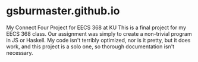 # gsburmaster.github.io
My Connect Four Project for EECS 368 at KU
This is a final project for my EECS 368 class. Our assignment was simply to create a non-trivial program in JS or Haskell. 
My code isn't terribly optimized, nor is it pretty, but it does work, and this project is a solo one, so thorough documentation isn't necessary.
